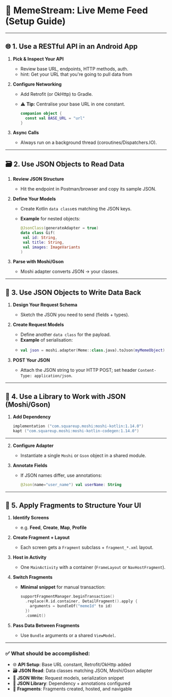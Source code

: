 # 🎉 MemeStream: Live Meme Feed (Setup Guide)
---

## 🌐 1. Use a RESTful API in an Android App  

1. **Pick & Inspect Your API**  
   - Review base URL, endpoints, HTTP methods, auth.  
   - hint: Get your URL that you're going to pull data from

2. **Configure Networking**  
   - Add Retrofit (or OkHttp) to Gradle.  
   - ⚠️ **Tip:** Centralise your base URL in one constant.
     
     ```kotlin
     companion object {
       const val BASE_URL = "url"
     }
     ```
     
3. **Async Calls**  
   - Always run on a background thread (coroutines/Dispatchers.IO).

---

## 🗃️ 2. Use JSON Objects to Read Data  

1. **Review JSON Structure**  
   - Hit the endpoint in Postman/browser and copy its sample JSON.

2. **Define Your Models**  
   - Create Kotlin `data class`es matching the JSON keys.  
   - **Example** for nested objects:

      ```kotlin
     @JsonClass(generateAdapter = true)
     data class Gif(
       val id: String,
       val title: String,
       val images: ImageVariants
     )
     ```

4. **Parse with Moshi/Gson**  
   - Moshi adapter converts JSON → your classes.

---

## 🔄 3. Use JSON Objects to Write Data Back  

1. **Design Your Request Schema**  
   - Sketch the JSON you need to send (fields + types).

2. **Create Request Models**  
   - Define another `data class` for the payload.  
   - **Example** of serialisation:
   - 
     ```kotlin
     val json = moshi.adapter(Meme::class.java).toJson(myMemeObject)
     ```

3. **POST Your JSON**  
   - Attach the JSON string to your HTTP POST; set header `Content-Type: application/json`.

---

## 🤝 4. Use a Library to Work with JSON (Moshi/Gson)  

1. **Add Dependency**
   
   ```kotlin
   implementation ("com.squareup.moshi:moshi-kotlin:1.14.0")
   kapt ("com.squareup.moshi:moshi-kotlin-codegen:1.14.0")

---

2. **Configure Adapter**

   * Instantiate a single `Moshi` or `Gson` object in a shared module.

3. **Annotate Fields**

   * If JSON names differ, use annotations:

     ```kotlin
     @Json(name="user_name") val userName: String
     ```

---

## 🧩 5. Apply Fragments to Structure Your UI

1. **Identify Screens**

   * e.g. **Feed**, **Create**, **Map**, **Profile**

2. **Create Fragment + Layout**

   * Each screen gets a `Fragment` subclass + `fragment_*.xml` layout.

3. **Host in Activity**

   * One `MainActivity` with a container (`FrameLayout` or `NavHostFragment`).

4. **Switch Fragments**

   * **Minimal snippet** for manual transaction:

     ```kotlin
     supportFragmentManager.beginTransaction()
       .replace(R.id.container, DetailFragment().apply {
         arguments = bundleOf("memeId" to id)
       })
       .commit()
     ```

5. **Pass Data Between Fragments**

   * Use `Bundle` arguments or a shared `ViewModel`.

---

### ✅ What should be accomplished:

* 🌐 **API Setup**: Base URL constant, Retrofit/OkHttp added
* 🗃️ **JSON Read**: Data classes matching JSON, Moshi/Gson adapter
* 🔄 **JSON Write**: Request models, serialization snippet
* 🤝 **JSON Library**: Dependency + annotations configured
* 🧩 **Fragments**: Fragments created, hosted, and navigable

